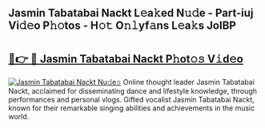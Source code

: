 ## Jasmin Tabatabai Nackt L𝚎a𝚔ed N𝚞𝚍e - Part-iuj Vi𝚍𝚎o P𝚑𝚘tos - H𝚘𝚝 O𝚗𝚕yf𝚊ns L𝚎a𝚔s JoIBP

# <h2><a href="http://kf1wc0.oniu.top/?m=Jasmin+Tabatabai+Nackt">🔗👉 🔴 Jasmin Tabatabai Nackt P𝚑ot𝚘𝚜 V𝚒d𝚎o</a></h2>

[![Jasmin Tabatabai Nackt Nu𝚍e𝚜](https://i.imgur.com/0qMVB7G.gif)](http://kf1wc0.oniu.top/?m=Jasmin+Tabatabai+Nackt)
Online thought leader Jasmin Tabatabai Nackt, acclaimed for disseminating dance and lifestyle knowledge, through performances and personal vlogs. Gifted vocalist Jasmin Tabatabai Nackt, known for their remarkable singing abilities and achievements in the music world.  
